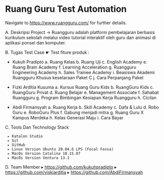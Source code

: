 
# Ruang Guru Test Automation
  
Navigate to https://www.ruangguru.com/ for further details.

A. Deskripsi Project
   → Ruangguru adalah platform pembelajaran berbasis kurikulum sekolah melalui video tutorial interaktif oleh guru dan animasi di aplikasi ponsel dan       komputer. 
   
B. Tugas Test Case
   ☛ Test fiture produk :
   
   - Kukuh Pradipto 
     a. Ruang Kelas
     b. Ruang Uji
     c. English Academy
     e. Ruang Brain Academy
     f. Learning Acceleration
     g. Ruangguru Engineering Academy
     h. Sales Trainee Academy
     i. Beasiswa Akademi Ruangguru Khusus kesetaraan Paket C
     j. Cara Perpanjang Paket
     
   - Fizki Arditia Kusuma
     a. Kursus Ruang Guru Kids
     b. RuangGuru Kids
     c. RuangGuru Privat
     d. Ruang Belajar
     e. Management Associate
     f. Sahabat Ruangguru
     g. Program Bimbingan Kesiapan Kerja Ruangguru
     h. Cicilan
     
   - Abdi Firmansyah
     a. Ruang Kerja
     b. Skill Academy
     c. Dafa & Lulu
     d. Robo Guru
     e. RoboGuru Plus
     f. Gabung menjadi mitra
     g. Ruang Guru X Kampus Merdeka
     h. Kelas Generasi Maju
     i. Cara Bayar
     
 C. Tools Dan Technology Stack
     
     ▸ Katalon Studio
     ▸ Git
     ▸ GitHub
     ▸ Linux Version Ubuntu 20.04.6 LPS (Focal Fossa)
     ▸ MacOs Version Catalina 10.15.07
     ▸ MacOs Version Ventura 13.1
     
 D. Team Member
     ▸ https://github.com/kukuhpradipto
     ▸ https://github.com/viskiarditia
     ▸ https://github.com/AbdiFirmansyah
    
     
     
